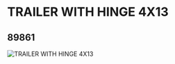 # TRAILER WITH HINGE 4X13
## 89861
![TRAILER WITH HINGE 4X13](https://lc-www-live-s.legocdn.com/media/bricks/5/2/4581333.jpg)